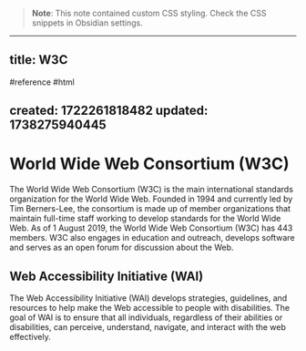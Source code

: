 
> **Note**: This note contained custom CSS styling. Check the CSS snippets in Obsidian settings.

---
title: W3C
---

#reference #html

created: 1722261818482
updated: 1738275940445
---


<!--#region styles-->

<!--#endregion-->

# World Wide Web Consortium (W3C)

The World Wide Web Consortium (W3C) is the main international standards organization for the World Wide Web. Founded in 1994 and currently led by Tim Berners-Lee, the consortium is made up of member organizations that maintain full-time staff working to develop standards for the World Wide Web. As of 1 August 2019, the World Wide Web Consortium (W3C) has 443 members. W3C also engages in education and outreach, develops software and serves as an open forum for discussion about the Web.

## Web Accessibility Initiative (WAI)

The Web Accessibility Initiative (WAI) develops strategies, guidelines, and resources to help make the Web accessible to people with disabilities. The goal of WAI is to ensure that all individuals, regardless of their abilities or disabilities, can perceive, understand, navigate, and interact with the web effectively.